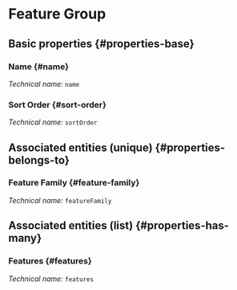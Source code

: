 #  Feature Group
<!--- THIS FILE IS GENERATED PLEASE DO NOT EDIT IT DIRECTLY --->



<OH code="featureGroup"/>






## Basic properties {#properties-base}
    
### Name {#name}



*Technical name:* ```name```
<PH code="featureGroup:name"/>

### Sort Order {#sort-order}



*Technical name:* ```sortOrder```
<PH code="featureGroup:sortOrder"/>

    

## Associated entities (unique) {#properties-belongs-to}

###  Feature Family {#feature-family}



*Technical name:* ```featureFamily```
<PH code="featureGroup:featureFamily"/>


## Associated entities (list) {#properties-has-many}

###  Features {#features}



*Technical name:* ```features```
<PH code="featureGroup:features"/>




